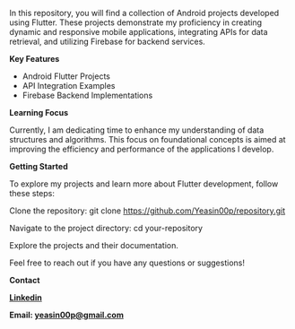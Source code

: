 
In this repository, you will find a collection of Android projects developed using Flutter. These projects demonstrate my proficiency in creating dynamic and responsive mobile applications, integrating APIs for data retrieval, and utilizing Firebase for backend services.

**Key Features**
- Android Flutter Projects
- API Integration Examples
- Firebase Backend Implementations


**Learning Focus**

Currently, I am dedicating time to enhance my understanding of data structures and algorithms. This focus on foundational concepts is aimed at improving the efficiency and performance of the applications I develop.

**Getting Started**

To explore my projects and learn more about Flutter development, follow these steps:

Clone the repository: git clone https://github.com/Yeasin00p/repository.git

Navigate to the project directory: cd your-repository

Explore the projects and their documentation.

Feel free to reach out if you have any questions or suggestions!

**Contact**

**[Linkedin](https://www.linkedin.com/in/yeasin-arafat-338973227/)**

**Email:  yeasin00p@gmail.com**


